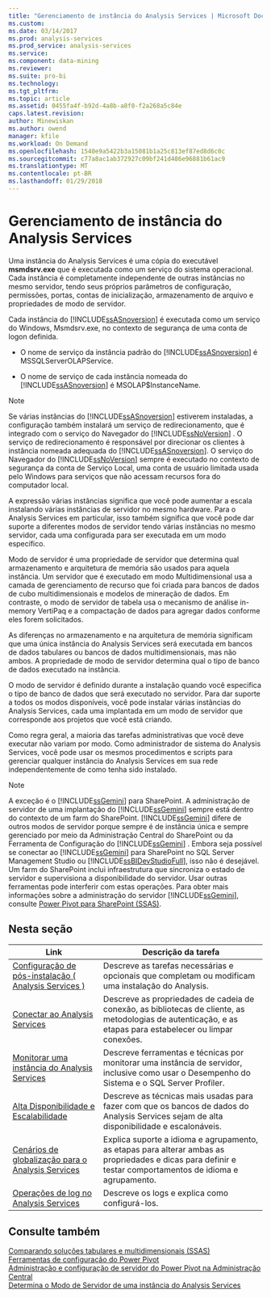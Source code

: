 ```yaml
---
title: "Gerenciamento de instância do Analysis Services | Microsoft Docs"
ms.custom: 
ms.date: 03/14/2017
ms.prod: analysis-services
ms.prod_service: analysis-services
ms.service: 
ms.component: data-mining
ms.reviewer: 
ms.suite: pro-bi
ms.technology: 
ms.tgt_pltfrm: 
ms.topic: article
ms.assetid: 0455fa4f-b92d-4a8b-a8f0-f2a268a5c84e
caps.latest.revision: 
author: Minewiskan
ms.author: owend
manager: kfile
ms.workload: On Demand
ms.openlocfilehash: 1540e9a5422b3a15081b1a25c813ef87ed8d6c0c
ms.sourcegitcommit: c77a8ac1ab372927c09bf241d486e96881b61ac9
ms.translationtype: MT
ms.contentlocale: pt-BR
ms.lasthandoff: 01/29/2018
---
```

# <a name="analysis-services-instance-management"></a>Gerenciamento de instância do Analysis Services

  Uma instância do Analysis Services é uma cópia do executável **msmdsrv.exe** que é executada como um serviço do sistema operacional. Cada instância é completamente independente de outras instâncias no mesmo servidor, tendo seus próprios parâmetros de configuração, permissões, portas, contas de inicialização, armazenamento de arquivo e propriedades de modo de servidor.  
  
 Cada instância do [!INCLUDE[ssASnoversion](../../includes/ssasnoversion-md.md)] é executada como um serviço do Windows, Msmdsrv.exe, no contexto de segurança de uma conta de logon definida.  
  
-   O nome de serviço da instância padrão do [!INCLUDE[ssASnoversion](../../includes/ssasnoversion-md.md)] é MSSQLServerOLAPService.  
  
-   O nome de serviço de cada instância nomeada do [!INCLUDE[ssASnoversion](../../includes/ssasnoversion-md.md)] é MSOLAP$InstanceName.  
  
> [!NOTE]  
>  Se várias instâncias do [!INCLUDE[ssASnoversion](../../includes/ssasnoversion-md.md)] estiverem instaladas, a configuração também instalará um serviço de redirecionamento, que é integrado com o serviço do Navegador do [!INCLUDE[ssNoVersion](../../includes/ssnoversion-md.md)] . O serviço de redirecionamento é responsável por direcionar os clientes à instância nomeada adequada do [!INCLUDE[ssASnoversion](../../includes/ssasnoversion-md.md)]. O serviço do Navegador do [!INCLUDE[ssNoVersion](../../includes/ssnoversion-md.md)] sempre é executado no contexto de segurança da conta de Serviço Local, uma conta de usuário limitada usada pelo Windows para serviços que não acessam recursos fora do computador local.  
  
 A expressão várias instâncias significa que você pode aumentar a escala instalando várias instâncias de servidor no mesmo hardware. Para o Analysis Services em particular, isso também significa que você pode dar suporte a diferentes modos de servidor tendo várias instâncias no mesmo servidor, cada uma configurada para ser executada em um modo específico.  
  
 Modo de servidor é uma propriedade de servidor que determina qual armazenamento e arquitetura de memória são usados para aquela instância. Um servidor que é executado em modo Multidimensional usa a camada de gerenciamento de recurso que foi criada para bancos de dados de cubo multidimensionais e modelos de mineração de dados. Em contraste, o modo de servidor de tabela usa o mecanismo de análise in-memory VertiPaq e a compactação de dados para agregar dados conforme eles forem solicitados.  
  
 As diferenças no armazenamento e na arquitetura de memória significam que uma única instância do Analysis Services será executada em bancos de dados tabulares ou bancos de dados multidimensionais, mas não ambos. A propriedade de modo de servidor determina qual o tipo de banco de dados executado na instância.  
  
 O modo de servidor é definido durante a instalação quando você especifica o tipo de banco de dados que será executado no servidor. Para dar suporte a todos os modos disponíveis, você pode instalar várias instâncias do Analysis Services, cada uma implantada em um modo de servidor que corresponde aos projetos que você está criando.  
  
 Como regra geral, a maioria das tarefas administrativas que você deve executar não variam por modo. Como administrador de sistema do Analysis Services, você pode usar os mesmos procedimentos e scripts para gerenciar qualquer instância do Analysis Services em sua rede independentemente de como tenha sido instalado.  
  
> [!NOTE]  
>  A exceção é o [!INCLUDE[ssGemini](../../includes/ssgemini-md.md)] para SharePoint. A administração de servidor de uma implantação do [!INCLUDE[ssGemini](../../includes/ssgemini-md.md)] sempre está dentro do contexto de um farm do SharePoint. [!INCLUDE[ssGemini](../../includes/ssgemini-md.md)] difere de outros modos de servidor porque sempre é de instância única e sempre gerenciado por meio da Administração Central do SharePoint ou da Ferramenta de Configuração do [!INCLUDE[ssGemini](../../includes/ssgemini-md.md)] . Embora seja possível se conectar ao [!INCLUDE[ssGemini](../../includes/ssgemini-md.md)] para SharePoint no SQL Server Management Studio ou [!INCLUDE[ssBIDevStudioFull](../../includes/ssbidevstudiofull-md.md)], isso não é desejável. Um farm do SharePoint inclui infraestrutura que sincroniza o estado de servidor e supervisiona a disponibilidade do servidor. Usar outras ferramentas pode interferir com estas operações. Para obter mais informações sobre a administração do servidor [!INCLUDE[ssGemini](../../includes/ssgemini-md.md)], consulte [Power Pivot para SharePoint &#40;SSAS&#41;](../../analysis-services/power-pivot-sharepoint/power-pivot-for-sharepoint-ssas.md).  
  
## <a name="in-this-section"></a>Nesta seção  
  
|Link|Descrição da tarefa|  
|----------|----------------------|  
|[Configuração de pós-instalação &#40; Analysis Services &#41;](../../analysis-services/instances/post-install-configuration-analysis-services.md)|Descreve as tarefas necessárias e opcionais que completam ou modificam uma instalação do Analysis.|  
|[Conectar ao Analysis Services](../../analysis-services/instances/connect-to-analysis-services.md)|Descreve as propriedades de cadeia de conexão, as bibliotecas de cliente, as metodologias de autenticação, e as etapas para estabelecer ou limpar conexões.|  
|[Monitorar uma instância do Analysis Services](../../analysis-services/instances/monitor-an-analysis-services-instance.md)|Descreve ferramentas e técnicas por monitorar uma instância de servidor, inclusive como usar o Desempenho do Sistema e o SQL Server Profiler.|  
|[Alta Disponibilidade e Escalabilidade](../../analysis-services/instances/high-availability-and-scalability-in-analysis-services.md)|Descreve as técnicas mais usadas para fazer com que os bancos de dados do Analysis Services sejam de alta disponibilidade e escalonáveis. |  
|[Cenários de globalização para o Analysis Services](../../analysis-services/globalization-scenarios-for-analysis-services.md)|Explica suporte a idioma e agrupamento, as etapas para alterar ambas as propriedades e dicas para definir e testar comportamentos de idioma e agrupamento.|  
|[Operações de log no Analysis Services](../../analysis-services/instances/log-operations-in-analysis-services.md)|Descreve os logs e explica como configurá-los.|  
  
  
## <a name="see-also"></a>Consulte também  
 [Comparando soluções tabulares e multidimensionais &#40;SSAS&#41;](../../analysis-services/comparing-tabular-and-multidimensional-solutions-ssas.md)   
 [Ferramentas de configuração do Power Pivot](../../analysis-services/power-pivot-sharepoint/power-pivot-configuration-tools.md)   
 [Administração e configuração de servidor do Power Pivot na Administração Central](../../analysis-services/power-pivot-sharepoint/power-pivot-server-administration-and-configuration-in-central-administration.md)   
 [Determina o Modo de Servidor de uma instância do Analysis Services](../../analysis-services/instances/determine-the-server-mode-of-an-analysis-services-instance.md)  
  
  
